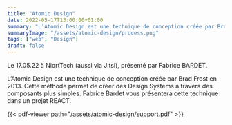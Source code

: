 ```yaml
---
title: "Atomic Design"
date: 2022-05-17T13:00:00+01:00
summary: "L’Atomic Design est une technique de conception créée par Brad Frost en 2013. Cette méthode permet de créer des Design Systems à travers de composants plus simples"
summaryImage: "/assets/atomic-design/process.png"
tags: ["web", "Design"]
draft: false
---
```


Le 17.05.22 à NiortTech (aussi via Jitsi), présenté par Fabrice BARDET.

L’Atomic Design est une technique de conception créée par Brad Frost en 2013. Cette méthode permet de créer des Design Systems à travers des composants plus simples. Fabrice Bardet vous présentera cette technique dans un projet REACT.

{{< pdf-viewer path="/assets/atomic-design/support.pdf" >}}